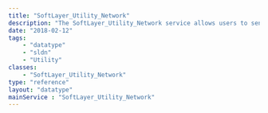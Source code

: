 ```yaml
---
title: "SoftLayer_Utility_Network"
description: "The SoftLayer_Utility_Network service allows users to send network diagnostic requests from SoftLayer's application servers to a given host on the Internet. "
date: "2018-02-12"
tags:
    - "datatype"
    - "sldn"
    - "Utility"
classes:
    - "SoftLayer_Utility_Network"
type: "reference"
layout: "datatype"
mainService : "SoftLayer_Utility_Network"
---
```

